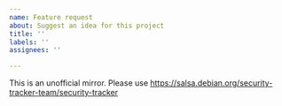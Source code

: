 ```yaml
---
name: Feature request
about: Suggest an idea for this project
title: ''
labels: ''
assignees: ''

---
```


This is an unofficial mirror.
Please use https://salsa.debian.org/security-tracker-team/security-tracker
